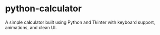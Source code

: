 # python-calculator
A simple calculator built using Python and Tkinter with keyboard support, animations, and clean UI.

